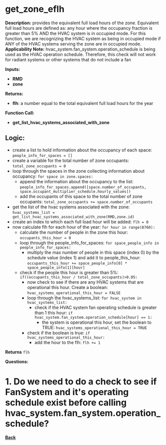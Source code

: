 # get_zone_eflh

**Description:** provides the equivalent full load hours of the zone.  Equivalent full load hours are defined as: any hour where the occupancy fraction is greater than 5% AND the HVAC system is in occupied mode.  For this function, we are recognizing the HVAC system as being in occupied mode if ANY of the HVAC systems serving the zone are in occupied mode.
**Applicability Note:** hvac_system.fan_system.operation_schedule is being used as the HVAC operation schedule.  Therefore, this check will not work for radiant systems or other systems that do not include a fan

**Inputs:** 
- **RMD**
- **zone**

**Returns:**  
- **flh**: a number equal to the total equivalent full load hours for the year
 
**Function Call:**
- **get_list_hvac_systems_associated_with_zone**

## Logic:
- create a list to hold information about the occupancy of each space: `people_info_for_spaces = []`
- create a variable for the total number of zone occupants: `total_zone_occupants = 0`
- loop through the spaces in the zone collecting information about occupancy: `for space in zone.spaces:`
  - append the information about the occupancy to the list: `people_info_for_spaces.append([space.number_of_occupants, space.occupant_multiplier_schedule.hourly_values])`
  - add the occupants of this space to the total number of zone occupants: `total_zone_occupants += space.number_of_occupants`
- get the list of the hvac systems associated with the zone: `hvac_systems_list = get_list_hvac_systems_associated_with_zone(RMD,zone.id)`
- create an index to which each full load hour will be added: `flh = 0`
- now calculate flh for each hour of the year: `for hour in range(8760):`
  - calculate the number of people in the zone this hour: `occupants_this_hour = 0`
  - loop through the people_info_for_spaces: `for space_people_info in people_info_for_spaces:`
    - multiply the max number of people in this space (index 0) by the schedule value (index 1) and add it to people_this_hour: `occupants_this_hour += space_people_info[0] * space_people_info[1][hour]`
  - check if the people this hour is greater than 5%: `if((occupants_this_hour / total_zone_occupants)>0.05:`
    - now check to see if there are any HVAC systems that are operational this hour.  Create a boolean: `hvac_systems_operational_this_hour = FALSE`
    - loop through the hvac_systems_list: `for hvac_system in hvac_systems_list:`
      - check if the HVAC system fan operating schedule is greater than 1 this hour: `if hvac_system.fan_system.operation_schedule[hour] == 1:`
        - the system is operational this hour, set the boolean to TRUE: `hvac_systems_operational_this_hour = TRUE`
    - check if the boolean is true: `if hvac_systems_operational_this_hour:`
      - add the hour to the flh: `flh += 1`

**Returns** `flh`

**Questions:**
# 1.  Do we need to do a check to see if FanSystem and it's operating schedule exist before calling hvac_system.fan_system.operation_schedule?

**[Back](../_toc.md)**
